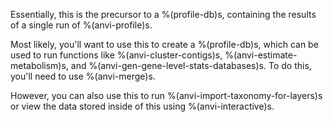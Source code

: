 Essentially, this is the precursor to a %(profile-db)s, containing the results of a single run of %(anvi-profile)s. 

Most likely, you'll want to use this to create a %(profile-db)s, which can be used to run functions like %(anvi-cluster-contigs)s, %(anvi-estimate-metabolism)s, and %(anvi-gen-gene-level-stats-databases)s. To do this, you'll need to use %(anvi-merge)s. 

However, you can also use this to run %(anvi-import-taxonomy-for-layers)s or view the data stored inside of this using %(anvi-interactive)s. 
